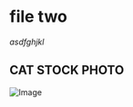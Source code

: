 # file two

*asdfghjkl*

## CAT STOCK PHOTO

![Image](https://www.shutterstock.com/image-photo/portrait-surprised-cat-scottish-straight-260nw-499196506.jpg)
